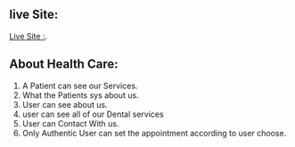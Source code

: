 ## live Site:
[Live Site :](https://health-care-8c5f9.web.app/).

## About Health Care: 
 
1. A Patient can see our Services.
2. What the Patients sys about us. 
3. User can see about us.
4. user can see all of our Dental services
5. User can Contact With us.
6. Only Authentic User can set the appointment according to user choose.
